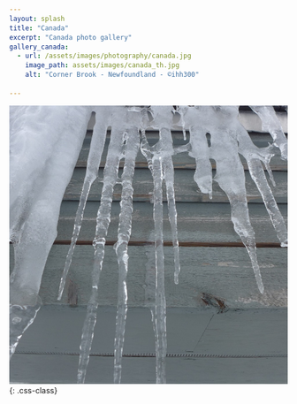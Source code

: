 ```yaml
---
layout: splash
title: "Canada"
excerpt: "Canada photo gallery"
gallery_canada:
  - url: /assets/images/photography/canada.jpg
    image_path: assets/images/canada_th.jpg
    alt: "Corner Brook - Newfoundland - ©ihh300"
  
---
```

![Corner Brook - Newfoundland](/assets/images/photography/canada.jpg){: .css-class}

